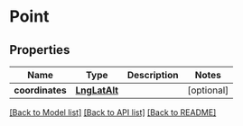 # Point

## Properties
Name | Type | Description | Notes
------------ | ------------- | ------------- | -------------
**coordinates** | [**LngLatAlt**](LngLatAlt.md) |  | [optional] 

[[Back to Model list]](../README.md#documentation-for-models) [[Back to API list]](../README.md#documentation-for-api-endpoints) [[Back to README]](../README.md)


